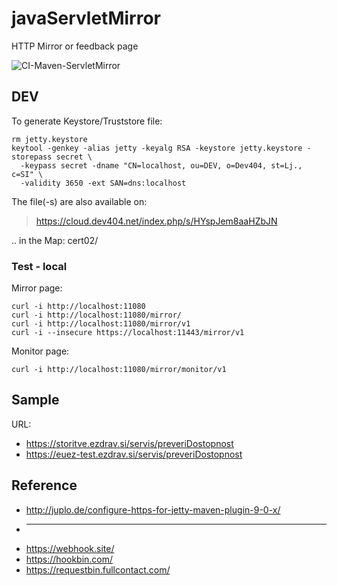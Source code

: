 # javaServletMirror
HTTP Mirror or feedback page

![CI-Maven-ServletMirror](https://github.com/bostjans/javaServletMirror/workflows/CI-Maven-ServletMirror/badge.svg)

## DEV

To generate Keystore/Truststore file:
```
rm jetty.keystore
keytool -genkey -alias jetty -keyalg RSA -keystore jetty.keystore -storepass secret \
  -keypass secret -dname "CN=localhost, ou=DEV, o=Dev404, st=Lj., c=SI" \
  -validity 3650 -ext SAN=dns:localhost
```

The file(-s) are also available on:
> https://cloud.dev404.net/index.php/s/HYspJem8aaHZbJN

.. in the Map: cert02/


### Test - local

Mirror page:
```
curl -i http://localhost:11080
curl -i http://localhost:11080/mirror/
curl -i http://localhost:11080/mirror/v1
curl -i --insecure https://localhost:11443/mirror/v1
```

Monitor page:
```
curl -i http://localhost:11080/mirror/monitor/v1
```


## Sample

URL:
* https://storitve.ezdrav.si/servis/preveriDostopnost
* https://euez-test.ezdrav.si/servis/preveriDostopnost


## Reference

* http://juplo.de/configure-https-for-jetty-maven-plugin-9-0-x/
* ----
* https://webhook.site/
* https://hookbin.com/
* https://requestbin.fullcontact.com/
